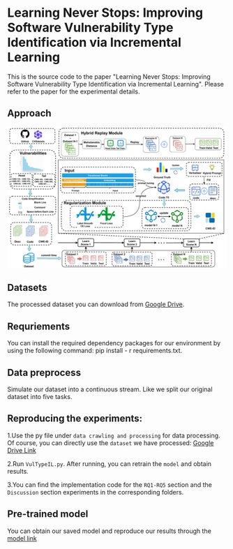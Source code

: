 # Learning Never Stops: Improving Software Vulnerability Type Identification via Incremental Learning

This is the source code to the paper "Learning Never Stops: Improving Software Vulnerability Type Identification via Incremental Learning". Please refer to the paper for the experimental details.

## Approach
<img src="figs/framework.png">

## Datasets

The processed dataset you can download from <a href="https://drive.google.com/drive/folders/1GuchdeFsGUKh8tvCles9kcjIcC-loD5v?usp=drive_link">Google Drive</a>.

## Requriements
You can install the required dependency packages for our environment by using the following command: pip install - r requirements.txt.

## Data preprocess
Simulate our dataset into a continuous stream. Like we split our original dataset into five tasks.

## Reproducing the experiments:
1.Use the py file under ``data crawling and processing`` for data processing. Of course, you can directly use the ``dataset`` we have processed: [Google Drive Link](https://drive.google.com/drive/folders/1P42XsDWeMqAW33oS0gGamXEqxYiMjO5i?usp=drive_link)

2.Run ``VulTypeIL.py``. After running, you can retrain the ``model`` and obtain results.

3.You can find the implementation code for the ``RQ1-RQ5`` section and the ``Discussion`` section experiments in the corresponding folders. 

## Pre-trained model
You can obtain our saved model and reproduce our results through the <a href="https://drive.google.com/drive/folders/1GuchdeFsGUKh8tvCles9kcjIcC-loD5v">model link</a>
